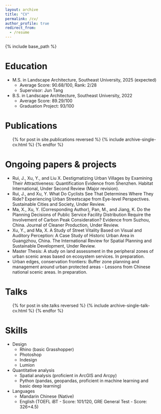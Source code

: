 ```yaml
---
layout: archive
title: "CV"
permalink: /cv/
author_profile: true
redirect_from:
  - /resume
---
```


{% include base_path %}

Education
======
* M.S. in Landscape Architecture, Southeast University, 2025 (expected)
  * Average Score: 90.68/100, Rank: 2/28
  * Supervisor: Jun Tang
* B.S. in Landscape Architecture, Southeast University, 2022
  * Average Score: 89.29/100
  * Graduation Project: 93/100


Publications
======
  <ul>{% for post in site.publications reversed %}
    {% include archive-single-cv.html %}
  {% endfor %}</ul>

Ongoing papers & projects
======
* Rui, J., Xu, Y., and Liu X. Destigmatizing Urban Villages by Examining Their Attractiveness: Quantification Evidence from Shenzhen. Habitat International, Under Second Review (Major revision).
* Rui, J., and Xu, Y. What Do Cyclists See That Determines Where They Ride? Experiencing Urban Streetscape from Eye-level Perspectives. Sustainable Cities and Society, Under Review.
* Ma, X., Xu, Y. (Corresponding Author), Pan, M., and Jiang, K. Do the Planning Decisions of Public Service Facility Distribution Require the Involvement of Carbon Peak Consideration? Evidence from Suzhou, China. Journal of Cleaner Production, Under Review.
* Xu, Y., and Ma, X. A Study of Street Vitality Based on Visual and Auditory Perception: A Case Study of Historic Urban Area in Guangzhou, China. The International Review for Spatial Planning and Sustainable Development, Under Review.
* Master Thesis: A study on land assessment in the peripheral zones of urban scenic areas based on ecosystem services. In preparation.
* Urban edges, conservation frontiers: Buffer zone planning and management around urban protected areas  - Lessons from Chinese national scenic areas. In preparation.
    
Talks
======
  <ul>{% for post in site.talks reversed %}
    {% include archive-single-talk-cv.html  %}
  {% endfor %}</ul>

Skills
======
* Design
  * Rhino (basic Grasshopper)
  * Photoshop
  * Indesign
  * Lumion
* Quantitative analysis
  * Spatial analysis (proficient in ArcGIS and Arcpy)
  * Python (pandas, geopandas, proficient in machine learning and basic deep learning)
* Languages
  * Mandarin Chinese (Native)
  * English (TOEFL iBT - Score: 101/120, GRE General Test - Score: 326+4.5)

